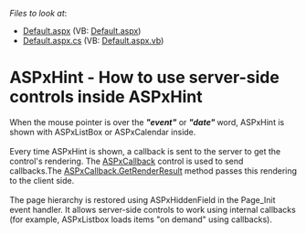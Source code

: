 <!-- default file list -->
*Files to look at*:

* [Default.aspx](./CS/Default.aspx) (VB: [Default.aspx](./VB/Default.aspx))
* [Default.aspx.cs](./CS/Default.aspx.cs) (VB: [Default.aspx.vb](./VB/Default.aspx.vb))
<!-- default file list end -->
# ASPxHint - How to use server-side controls  inside ASPxHint


<p>When the mouse pointer is over the <strong><em>"event"</em></strong> or <strong><em>"date" </em></strong>word, ASPxHint is shown with ASPxListBox or ASPxCalendar inside.<br><br>Every time ASPxHint is shown, a callback is sent to the server to get the control's rendering. The <a href="https://documentation.devexpress.com/#AspNet/clsDevExpressWebASPxCallbacktopic">ASPxCallback</a> control is used to send callbacks.The <a href="https://documentation.devexpress.com/#AspNet/DevExpressWebASPxCallback_GetRenderResulttopic">ASPxCallback.GetRenderResult</a> method passes this rendering to the client side.<br><br>The page hierarchy is restored using ASPxHiddenField in the Page_Init event handler. It allows server-side controls to work using internal callbacks (for example, ASPxListbox loads items "on demand" using callbacks).</p>

<br/>


